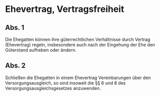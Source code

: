 # Ehevertrag, Vertragsfreiheit



## Abs. 1

 Die Ehegatten können ihre güterrechtlichen Verhältnisse durch Vertrag (Ehevertrag) regeln, insbesondere auch nach der Eingehung der Ehe den Güterstand aufheben oder ändern.

## Abs. 2

 Schließen die Ehegatten in einem Ehevertrag Vereinbarungen über den Versorgungsausgleich, so sind insoweit die §§ 6 und 8 des Versorgungsausgleichsgesetzes anzuwenden. 

